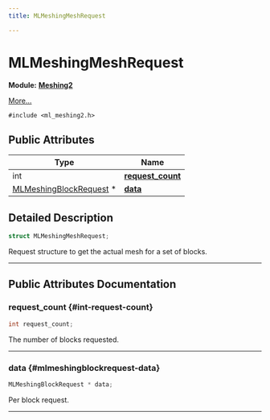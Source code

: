 ```yaml
---
title: MLMeshingMeshRequest

---
```


# MLMeshingMeshRequest

**Module:** **[Meshing2](/versioned_docs/version-14-Jun-2023/api-ref/api/Modules/group___meshing2/group___meshing2.md)**



 [More...](#detailed-description)


`#include <ml_meshing2.h>`

## Public Attributes

| Type           | Name           |
| -------------- | -------------- |
| int | **[request_count](/versioned_docs/version-14-Jun-2023/api-ref/api/Modules/group___meshing2/struct_m_l_meshing_mesh_request.md#int-request-count)**  |
| [MLMeshingBlockRequest](/versioned_docs/version-14-Jun-2023/api-ref/api/Modules/group___meshing2/struct_m_l_meshing_block_request.md) * | **[data](/versioned_docs/version-14-Jun-2023/api-ref/api/Modules/group___meshing2/struct_m_l_meshing_mesh_request.md#mlmeshingblockrequest-data)**  |

## Detailed Description

```cpp
struct MLMeshingMeshRequest;
```


Request structure to get the actual mesh for a set of blocks. 





-----------
## Public Attributes Documentation

### request_count {#int-request-count}

```cpp
int request_count;
```


The number of blocks requested. 





-----------

### data {#mlmeshingblockrequest-data}

```cpp
MLMeshingBlockRequest * data;
```


Per block request. 





-----------


